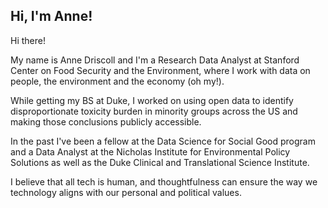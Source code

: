 ## Hi, I'm Anne!

Hi there!

My name is Anne Driscoll and I'm a Research Data Analyst at Stanford Center on Food Security and the Environment, where I work with data on people, the environment and the economy (oh my!). 

While getting my BS at Duke, I worked on using open data to identify disproportionate toxicity burden in minority groups across the US and making those conclusions publicly accessible. 

In the past I've been a fellow at the Data Science for Social Good program and a Data Analyst at the Nicholas Institute for Environmental Policy Solutions as well as the Duke Clinical and Translational Science Institute. 

I believe that all tech is human, and thoughtfulness can ensure the way we technology aligns with our personal and political values. 
